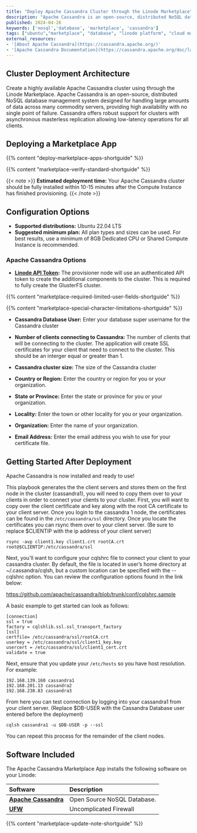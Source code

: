 ```yaml
---
title: "Deploy Apache Cassandra Cluster through the Linode Marketplace"
description: "Apache Cassandra is an open-source, distributed NoSQL database management system designed for handling large amounts of data across many commodity servers, providing high availability with no single point of failure. Cassandra offers robust support for clusters with asynchronous masterless replication allowing low-latency operations for all clients. "
published: 2024-04-26
keywords: ['nosql','database', 'marketplace', 'cassandra']
tags: ["ubuntu","marketplace", "database", "linode platform", "cloud manager", "ssl", "cloud storage", "high availability", "compute storage"]
external_resources:
- '[About Apache Cassandra](https://cassandra.apache.org/)'
- '[Apache Cassandra Documentation](https://cassandra.apache.org/doc/latest/cassandra/architecture/overview.html)'
---
```


## Cluster Deployment Architecture

Create a highly available Apache Cassandra cluster using through the Linode Marketplace. Apache Cassandra is an open-source, distributed NoSQL database management system designed for handling large amounts of data across many commodity servers, providing high availability with no single point of failure. Cassandra offers robust support for clusters with asynchronous masterless replication allowing low-latency operations for all clients. 

## Deploying a Marketplace App

{{% content "deploy-marketplace-apps-shortguide" %}}

{{% content "marketplace-verify-standard-shortguide" %}}

{{< note >}}
**Estimated deployment time:** Your Apache Cassandra cluster should be fully installed within 10-15 minutes after the Compute Instance has finished provisioning.
{{< /note >}}

## Configuration Options

- **Supported distributions:** Ubuntu 22.04 LTS
- **Suggested minimum plan:** All plan types and sizes can be used. For best results, use a minimum of 8GB Dedicated CPU or Shared Compute Instance is recommended. 

### Apache Cassandra Options

- **[Linode API Token](/docs/products/tools/api/guides/manage-api-tokens/#create-an-api-token):** The provisioner node will use an authenticated API token to create the additional components to the cluster. This is required to fully create the GlusterFS cluster.

{{% content "marketplace-required-limited-user-fields-shortguide" %}}

{{% content "marketplace-special-character-limitations-shortguide" %}}

- **Cassandra Database User:** Enter your database super username for the Cassandra cluster

- **Number of clients connecting to Cassandra:** The number of clients that will be connecting to the cluster. The application will create SSL certificates for your client that need to connect to the cluster. This should be an interger equal or greater than 1.

- **Cassandra cluster size:** The size of the Cassandra cluster

- **Country or Region:** Enter the country or region for you or your organization.

- **State or Province:** Enter the state or province for you or your organization.

- **Locality:** Enter the town or other locality for you or your organization.

- **Organization:** Enter the name of your organization.

- **Email Address:** Enter the email address you wish to use for your certificate file.


## Getting Started After Deployment

Apache Cassandra is now installed and ready to use!

This playbook generates the the client servers and stores them on the first node in the cluster (cassandra1), you will need to copy them over to your clients in order to connect your clients to your cluster. First, you will want to copy over the client certificate and key along with the root CA certificate to your client server. Once you login to the cassandra 1 node, the certificates can be found in the `/etc/cassandra/ssl` directory. Once you locate the certificates you can rsync them over to your client server. (Be sure to replace $CLIENTIP with the ip address of your client server)

```
rsync -avp client1.key client1.crt rootCA.crt root@$CLIENTIP:/etc/cassandra/ssl
```

Next, you'll want to configure your cqlshrc file to connect your client to your cassandra cluster. By default, the file is located in user’s home directory at ~/.cassandra/cqlsh, but a custom location can be specified with the --cqlshrc option. You can review the configuration options found in the link below:

https://github.com/apache/cassandra/blob/trunk/conf/cqlshrc.sample

A basic example to get started can look as follows:

```
[connection]
ssl = true
factory = cqlshlib.ssl.ssl_transport_factory
[ssl]
certfile= /etc/cassandra/ssl/rootCA.crt
userkey = /etc/cassandra/ssl/client1_key.key
usercert = /etc/cassandra/ssl/client1_cert.crt
validate = true

```
Next, ensure that you update your `/etc/hosts` so you have host resolution. For example:

```
192.168.139.160 cassandra1
192.168.201.13 cassandra2
192.168.230.83 cassandra3
```

From here you can test connection by logging into your cassandra1 from your client server. (Replace $DB-USER with the Cassandra Database user entered before the deployment)

```
cqlsh cassandra1 -u $DB-USER -p --ssl
```

You can repeat this process for the remainder of the client nodes.

## Software Included

The Apache Cassandra Marketplace App installs the following software on your Linode:

| **Software** | **Description** |
|:--------------|:------------|
| [**Apache Cassandra**](https://cassandra.apache.org/) | Open Source NoSQL Database. |
| [**UFW**](https://help.ubuntu.com/community/UFW) | Uncomplicated Firewall |

{{% content "marketplace-update-note-shortguide" %}}